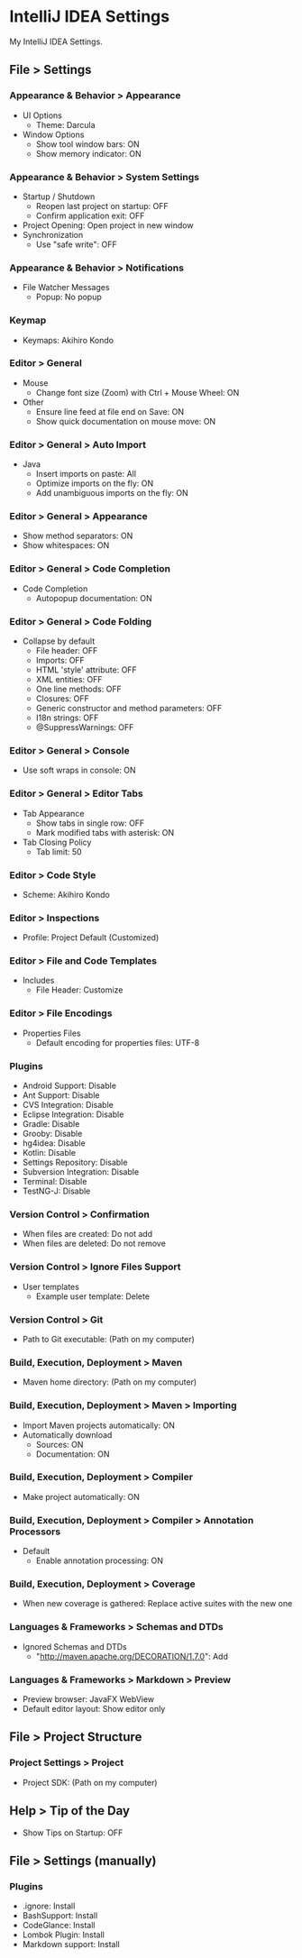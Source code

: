 IntelliJ IDEA Settings
======================

My IntelliJ IDEA Settings.  

File > Settings
---------------

### Appearance & Behavior > Appearance

* UI Options
    * Theme: Darcula
* Window Options
    * Show tool window bars: ON
    * Show memory indicator: ON

### Appearance & Behavior > System Settings

* Startup / Shutdown
    * Reopen last project on startup: OFF
    * Confirm application exit: OFF
* Project Opening: Open project in new window
* Synchronization
    * Use "safe write": OFF

### Appearance & Behavior > Notifications

* File Watcher Messages
    * Popup: No popup

### Keymap

* Keymaps: Akihiro Kondo

### Editor > General

* Mouse
    * Change font size (Zoom) with Ctrl + Mouse Wheel: ON
* Other
    * Ensure line feed at file end on Save: ON
    * Show quick documentation on mouse move: ON

### Editor > General > Auto Import

* Java
    * Insert imports on paste: All
    * Optimize imports on the fly: ON
    * Add unambiguous imports on the fly: ON

### Editor > General > Appearance

* Show method separators: ON
* Show whitespaces: ON

### Editor > General > Code Completion

* Code Completion
    * Autopopup documentation: ON

### Editor > General > Code Folding

* Collapse by default
    * File header: OFF
    * Imports: OFF
    * HTML 'style' attribute: OFF
    * XML entities: OFF
    * One line methods: OFF
    * Closures: OFF
    * Generic constructor and method parameters: OFF
    * I18n strings: OFF
    * @SuppressWarnings: OFF

### Editor > General > Console

* Use soft wraps in console: ON

### Editor > General > Editor Tabs

* Tab Appearance
    * Show tabs in single row: OFF
    * Mark modified tabs with asterisk: ON
* Tab Closing Policy
    * Tab limit: 50

### Editor > Code Style

* Scheme: Akihiro Kondo

### Editor > Inspections

* Profile: Project Default (Customized)

### Editor > File and Code Templates

* Includes
    * File Header: Customize

### Editor > File Encodings

* Properties Files
    * Default encoding for properties files: UTF-8

### Plugins

* Android Support: Disable
* Ant Support: Disable
* CVS Integration: Disable
* Eclipse Integration: Disable
* Gradle: Disable
* Grooby: Disable
* hg4idea: Disable
* Kotlin: Disable
* Settings Repository: Disable
* Subversion Integration: Disable
* Terminal: Disable
* TestNG-J: Disable

### Version Control > Confirmation

* When files are created: Do not add
* When files are deleted: Do not remove

### Version Control > Ignore Files Support

* User templates
    * Example user template: Delete

### Version Control > Git

* Path to Git executable: (Path on my computer)

### Build, Execution, Deployment > Maven

* Maven home directory: (Path on my computer)

### Build, Execution, Deployment > Maven > Importing

* Import Maven projects automatically: ON
* Automatically download
    * Sources: ON
    * Documentation: ON

### Build, Execution, Deployment > Compiler

* Make project automatically: ON

### Build, Execution, Deployment > Compiler > Annotation Processors

* Default
    * Enable annotation processing: ON

### Build, Execution, Deployment > Coverage

* When new coverage is gathered: Replace active suites with the new one

### Languages & Frameworks > Schemas and DTDs

* Ignored Schemas and DTDs
    * "http://maven.apache.org/DECORATION/1.7.0": Add

### Languages & Frameworks > Markdown > Preview

* Preview browser: JavaFX WebView
* Default editor layout: Show editor only

File > Project Structure
------------------------

### Project Settings > Project

* Project SDK: (Path on my computer)

Help > Tip of the Day
---------------------

* Show Tips on Startup: OFF

File > Settings (manually)
--------------------------

### Plugins

* .ignore: Install
* BashSupport: Install
* CodeGlance: Install
* Lombok Plugin: Install
* Markdown support: Install
